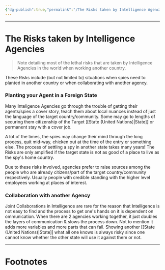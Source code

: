 ```yaml
---
{"dg-publish":true,"permalink":"/The Risks taken by Intelligence Agencies/","tags":["Espionage"]}
---
```



---
# The Risks taken by Intelligence Agencies
> Note detailing most of the lethal risks that are taken by Intelligence Agencies in the world when working another country.

These Risks include (but not limited to) situations when spies need to planted in another country or when collaborating with another agency.

### Planting your Agent in a Foreign State
Many Inteligence Agencies go through the trouble of getting their agents/spies a cover story, teach them about local nuances instead of just the language of the target country/community.
Some may go to lengths of securing them citizenship of the Target [[State (United Nations)\|State]] or permanent stay with a cover job.

A lot of the times, the spies may change their mind through the long process, quit mid-way, chicken out at the time of the entry or something else. The process of settling a spy in another state takes many years! The Risks are only amplified if the target state is not as good of a place to live as the spy's home country.

Due to these risks involved, agencies prefer to raise sources among the people who are already citizens/part of the target country/community respectively. Usually people with credible standing with the higher level employees working at places of interest.

### Collaboration with another Agency
Joint Collaborations in Intelligence are rare for the reason that Intelligence is not easy to find and the process to get one's hands on it is dependent on ommunication.
When there are 2 agencies working together, it just doubles the layers of communication & slows the process down. Not to mention it adds more variables and more parts that can fail.
Showing another [[State (United Nations)\|State]] what all one knows is always risky since one cannot know whether the other state will use it against them or not.

---
# Footnotes